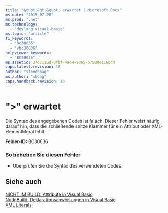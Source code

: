 ```yaml
---
title: "&quot;&gt;&quot; erwartet | Microsoft Docs"
ms.date: "2015-07-20"
ms.prod: ".net"
ms.technology: 
  - "devlang-visual-basic"
ms.topic: "article"
f1_keywords: 
  - "bc30636"
  - "vbc30636"
helpviewer_keywords: 
  - "BC30636"
ms.assetid: 37d7115d-0fbf-4ac4-9065-b7580e116bdd
caps.latest.revision: 10
author: "stevehoag"
ms.author: "shoag"
caps.handback.revision: 10
---
```

# &quot;&gt;&quot; erwartet
Die Syntax des angegebenen Codes ist falsch. Dieser Fehler weist häufig darauf hin, dass die schließende spitze Klammer für ein Attribut oder XML\-Elementliteral fehlt.  
  
 **Fehler\-ID:** BC30636  
  
### So beheben Sie diesen Fehler  
  
-   Überprüfen Sie die Syntax des verwendeten Codes.  
  
## Siehe auch  
 [NICHT IM BUILD: Attribute in Visual Basic](http://msdn.microsoft.com/de-de/620bfc0e-4582-4c8b-8432-ebc5c3dccc22)   
 [NotInBuild: Deklarationsanweisungen in Visual Basic](http://msdn.microsoft.com/de-de/81f3c398-f45c-4d95-80bf-aa39d1a0fb30)   
 [XML Literals](../../visual-basic/language-reference/xml-literals/index.md)